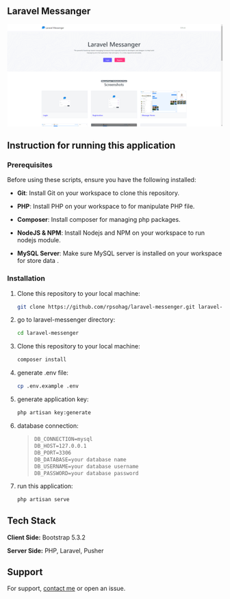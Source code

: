 ## Laravel Messanger

<p align="center">
 <img alt="DevOps-Logo" src="public/frontend/images/preview-readme.png">
</p>

## Instruction for running this application



### Prerequisites

Before using these scripts, ensure you have the following installed:

- **Git**: Install Git on your workspace to clone this repository.

- **PHP**: Install PHP on your workspace to for manipulate PHP file.

- **Composer**: Install composer for managing php packages.

- **NodeJS & NPM**: Install Nodejs and NPM on your workspace to run nodejs module.

- **MySQL Server**: Make sure MySQL server is installed on your workspace for store data .

### Installation

1. Clone this repository to your local machine:

    ```bash
    git clone https://github.com/rpsohag/laravel-messenger.git laravel-messenger
    ```
2. go to laravel-messenger directory:

    ```bash
    cd laravel-messenger
    ```
3. Clone this repository to your local machine:

    ```bash
    composer install
    ```
4. generate .env file:

    ```bash
    cp .env.example .env
    ```
5. generate application key:

    ```bash
    php artisan key:generate
    ```
6. database connection:

    > ```
    >DB_CONNECTION=mysql
    >DB_HOST=127.0.0.1
    >DB_PORT=3306
    >DB_DATABASE=your database name
    >DB_USERNAME=your database username
    >DB_PASSWORD=your database password
    > ```
7. run this application:

     ```bash
    php artisan serve
    ```

## Tech Stack

**Client Side:** Bootstrap 5.3.2

**Server Side:** PHP, Laravel, Pusher

## Support

For support, [contact me](https://www.linkedin.com/in/rpsohagwdd/) or open an issue.